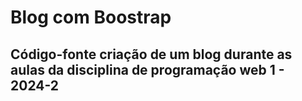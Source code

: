 # Blog com Boostrap
## Código-fonte criação de um blog durante as aulas da disciplina de programação web 1 - 2024-2

